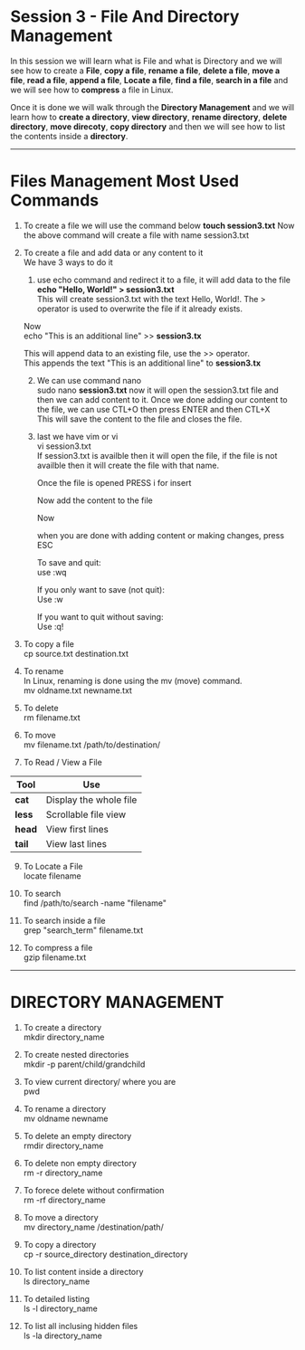
# Session 3 - File And Directory Management

In this session we will learn what is File and what is Directory and we will see how to create a **File**, **copy a file**, **rename a file**, **delete a file**, **move a file**, **read a file**, **append a file**, **Locate a file**, **find a file**, **search in a file** and we will see how to **compress** a file in Linux.

Once it is done we will walk through the **Directory Management** and we will learn how to **create a directory**, **view directory**, **rename directory**, **delete directory**, **move direcoty**, **copy directory** and then we will see how to list the contents inside a **directory**.

----------------------------------------------------------------------------------------------------------------------------------------------------------------------

# Files Management Most Used Commands

1. To create a file we will use the command below
    **touch session3.txt**
   Now the above command will create a file with name session3.txt
   
2. To create a file and add data or any content to it  
    We have 3 ways to do it  
   1. use echo command and redirect it to a file, it will add data to the file  
      **echo "Hello, World!" > session3.txt**  
    This will create session3.txt with the text Hello, World!. The > operator is used to overwrite the file if it already exists.  

    Now  
       echo "This is an additional line" >> **session3.tx**  
   
      This will append data to an existing file, use the >> operator.  
      This appends the text "This is an additional line" to **session3.tx**  
   
    2. We can use command nano  
         sudo nano **session3.txt** now it will open the session3.txt file and then we can add content to it. Once we done adding our content to the file, we can use CTL+O then press ENTER and then CTL+X  
       This will save the content to the file and closes the file.  

    3. last we have vim or vi  
          vi session3.txt  
       If session3.txt is availble then it will open the file, if the file is not availble then it will create the file with that name.  

       Once the file is opened PRESS i for insert  

       Now add the content to the file  

       Now  

       when you are done with adding content or making changes, press ESC  

       To save and quit:  
       use :wq  

       If you only want to save (not quit):  
       Use :w  

       If you want to quit without saving:  
       Use :q!  

3. To copy a file  
      cp source.txt destination.txt  

4. To rename  
      In Linux, renaming is done using the mv (move) command.  
       mv oldname.txt newname.txt  

5. To delete  
      rm filename.txt  

6. To move  
      mv filename.txt /path/to/destination/  

7. To Read / View a File  
   

| Tool   | Use                      |
|--------|--------------------------|
| **cat**  | Display the whole file |
| **less** | Scrollable file view   |
| **head** | View first lines       |
| **tail** | View last lines        |



9. To Locate a File  
    locate filename  

10. To search  
    find /path/to/search -name "filename"  

11. To search inside a file  
    grep "search_term" filename.txt  

12. To compress a file  
    gzip filename.txt  


-----------------------------------------------------------------------------------------------------------------------------------------------------------------------

# DIRECTORY MANAGEMENT  

1. To create a directory  
    mkdir directory_name  

2. To create nested directories  
    mkdir -p parent/child/grandchild  

3. To view current directory/ where you are  
  pwd

4. To rename a directory  
    mv oldname newname  

5. To delete an empty directory  
    rmdir directory_name  

6. To delete non empty directory  
    rm -r directory_name  

7. To forece delete without confirmation  
    rm -rf directory_name  

8. To move a directory  
    mv directory_name /destination/path/  

9. To copy a directory  
    cp -r source_directory destination_directory  

10. To list content inside a directory  
    ls directory_name  

11. To detailed listing  
    ls -l directory_name  

12. To list all inclusing hidden files  
    ls -la directory_name




